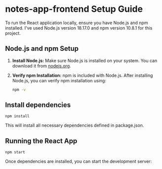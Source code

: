 # notes-app-frontend Setup Guide

To run the React application locally, ensure you have Node.js and npm installed. I've used Node.js version 18.17.0 and npm version 10.8.1 for this project.

## Node.js and npm Setup

1. **Install Node.js:** Make sure Node.js is installed on your system. You can download it from [nodejs.org](https://nodejs.org/).

2. **Verify npm Installation:** npm is included with Node.js. After installing Node.js, you can verify npm installation using:
   
   ```bash
   npm -v


## Install dependencies 
    npm install

This will install all necessary dependencies defined in package.json.

## Running the React App
    npm start
Once dependencies are installed, you can start the development server:
    


